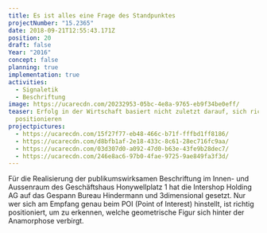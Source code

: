 ```yaml
---
title: Es ist alles eine Frage des Standpunktes
projectNumber: "15.2365"
date: 2018-09-21T12:55:43.171Z
position: 20
draft: false
Year: "2016"
concept: false
planning: true
implementation: true
activities:
  - Signaletik
  - Beschriftung
image: https://ucarecdn.com/20232953-05bc-4e8a-9765-eb9f34be0eff/
teaser: Erfolg in der Wirtschaft basiert nicht zuletzt darauf, sich richtig zu
  positionieren
projectpictures:
  - https://ucarecdn.com/15f27f77-eb48-466c-b71f-fffbd1ff8186/
  - https://ucarecdn.com/d8bfb1af-2e18-433c-8c61-28ec716fc9aa/
  - https://ucarecdn.com/03d307d0-a092-47d0-b63e-43fe9b28dec7/
  - https://ucarecdn.com/246e8ac6-97b0-4fae-9725-9ae849fa3f3d/
---
```

Für die Realisierung der publikumswirksamen Beschriftung im Innen- und Aussenraum des Geschäftshaus Honywellplatz 1 hat die Intershop Holding AG auf das Gespann Bureau Hindermann und 3dimensional gesetzt. Nur wer sich am Empfang genau beim POI (Point of Interest) hinstellt, ist richtig positioniert, um zu erkennen, welche geometrische Figur sich hinter der Anamorphose verbirgt.
